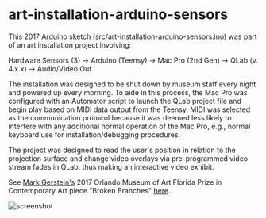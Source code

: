 # art-installation-arduino-sensors

This 2017 Arduino sketch (src/art-installation-arduino-sensors.ino) was part of an art installation project involving:

Hardware Sensors (3) -> Arduino (Teensy) -> Mac Pro (2nd Gen) -> QLab (v. 4.x.x) -> Audio/Video Out

The installation was designed to be shut down by museum staff every night and powered up every morning. To aide in this process, the Mac Pro was configured with an Automator script to launch the QLab project file and begin play based on MIDI data output from the Teensy. MIDI was selected as the communication protocol because it was deemed less likely to interfere with any additional normal operation of the Mac Pro, e.g., normal keyboard use for installation/debugging procedures.

The project was designed to read the user's position in relation to the projection surface and change video overlays via pre-programmed video stream fades in QLab, thus making an interactive video exhibit.

See [Mark Gerstein's](https://www.markgerstein.com/studio-work) 2017 Orlando Museum of Art Florida Prize in Contemporary Art piece "Broken Branches" [here](https://vimeo.com/265299350).

![screenshot](https://github.com/thatwhichis/art-installation-arduino-sensors/blob/master/screenshot.png)
